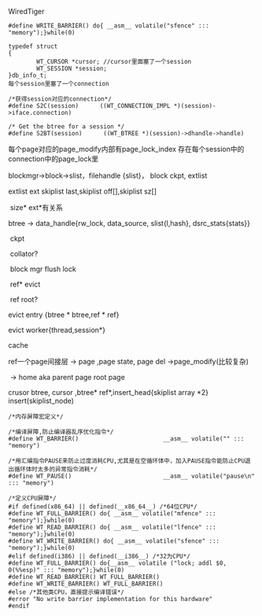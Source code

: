 WiredTiger



```
#define WRITE_BARRIER() do{ __asm__ volatile("sfence" ::: "memory");}while(0)
```

```
typedef struct
{
        WT_CURSOR *cursor; //cursor里面塞了一个session
        WT_SESSION *session;	
}db_info_t;
每个session里塞了一个connection

```

```
/*获得session对应的connection*/
#define	S2C(session)	  ((WT_CONNECTION_IMPL *)(session)->iface.connection)

/* Get the btree for a session */
#define	S2BT(session)	   ((WT_BTREE *)(session)->dhandle->handle)
```



每个page对应的page_modify内部有page_lock_index  存在每个session中的connection中的page_lock里



blockmgr->block->slist，filehandle {slist}， block ckpt, extlist

extlist ext skiplist last,skiplist off[],skiplist sz[]

​	size* ext*有关系



btree ->  data_handle{rw_lock, data_source, slist{l,hash}, dsrc_stats{stats}}

​		ckpt

​		collator?

​		block mgr flush lock 

​		ref*	evict

​		ref root?

evict entry {btree * btree,ref * ref}

evict worker{thread,session*}

cache



ref一个page间接层 	-> page ,page state, page del ->page_modify(比较复杂)

​	-> home aka parent page root page

crusor btree, cursor ,btree* ref*,insert_head{skiplist array *2} insert(skiplist_node)



```
/*内存屏障宏定义*/

/*编译屏障,防止编译器乱序优化指令*/
#define WT_BARRIER()						__asm__ volatile("" ::: "memory")

/*用汇编指令PAUSE来防止过度消耗CPU,尤其是在空循环体中，加入PAUSE指令能防止CPU退出循环体时太多的异常指令消耗*/
#define WT_PAUSE()							__asm__ volatile("pause\n" ::: "memory")

/*定义CPU屏障*/
#if defined(x86_64) || defined(__x86_64__) /*64位CPU*/
#define WT_FULL_BARRIER() do{ __asm__ volatile("mfence" ::: "memory");}while(0)
#define WT_READ_BARRIER() do{ __asm__ volatile("lfence" ::: "memory");}while(0)
#define WT_WRITE_BARRIER() do{ __asm__ volatile("sfence" ::: "memory");}while(0)
#elif defined(i386) || defined(__i386__) /*32为CPU*/
#define WT_FULL_BARRIER() do{__asm__ volatile ("lock; addl $0, 0(%%esp)" ::: "memory");}while(0)
#define WT_READ_BARRIER() WT_FULL_BARRIER()
#define WT_WRITE_BARRIER() WT_FULL_BARRIER()
#else /*其他类CPU，直接提示编译错误*/
#error "No write barrier implementation for this hardware"
#endif
```

